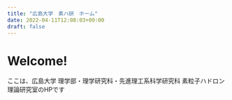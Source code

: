```yaml
---
title: "広島大学　素ハ研　ホーム"
date: 2022-04-11T12:08:03+09:00
draft: false
---
```


# Welcome!
ここは、広島大学 理学部・理学研究科・先進理工系科学研究科 素粒子ハドロン理論研究室のHPです
